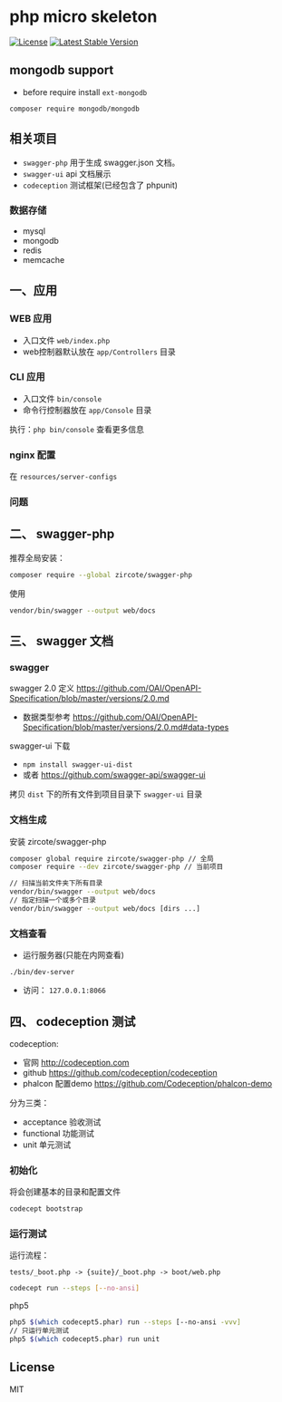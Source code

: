# php micro skeleton

[![License](https://img.shields.io/packagist/l/inhere/console.svg?style=flat-square)](LICENSE-2.0.txt)
[![Latest Stable Version](http://img.shields.io/packagist/v/inhere/console.svg)](https://packagist.org/packages/inhere/console)

## mongodb support 

- before require install `ext-mongodb`

```text
composer require mongodb/mongodb
```

## 相关项目

- `swagger-php` 用于生成 swagger.json 文档。
- `swagger-ui` api 文档展示
- `codeception` 测试框架(已经包含了 phpunit)

### 数据存储

- mysql
- mongodb
- redis
- memcache

## 一、应用

### WEB 应用

- 入口文件 `web/index.php`
- web控制器默认放在 `app/Controllers` 目录

### CLI 应用

- 入口文件 `bin/console`
- 命令行控制器放在 `app/Console` 目录

执行：`php bin/console` 查看更多信息

### nginx 配置

在 `resources/server-configs`

### 问题

## 二、 swagger-php 

推荐全局安装：

```sh
composer require --global zircote/swagger-php
```

使用

```bash
vendor/bin/swagger --output web/docs
```

## 三、 swagger 文档

### swagger 

swagger 2.0 定义 https://github.com/OAI/OpenAPI-Specification/blob/master/versions/2.0.md

- 数据类型参考 https://github.com/OAI/OpenAPI-Specification/blob/master/versions/2.0.md#data-types

swagger-ui 下载

- `npm install swagger-ui-dist`
- 或者 https://github.com/swagger-api/swagger-ui

拷贝 `dist` 下的所有文件到项目目录下 `swagger-ui` 目录

### 文档生成

安装 zircote/swagger-php

```bash
composer global require zircote/swagger-php // 全局
composer require --dev zircote/swagger-php // 当前项目
```

```sh
// 扫描当前文件夹下所有目录
vendor/bin/swagger --output web/docs
// 指定扫描一个或多个目录
vendor/bin/swagger --output web/docs [dirs ...]
```

### 文档查看

- 运行服务器(只能在内网查看)

```
./bin/dev-server
```

- 访问： `127.0.0.1:8066`

## 四、 codeception 测试

codeception:

- 官网 http://codeception.com
- github https://github.com/codeception/codeception
- phalcon 配置demo https://github.com/Codeception/phalcon-demo

分为三类：

- acceptance 验收测试
- functional 功能测试
- unit 单元测试

### 初始化

将会创建基本的目录和配置文件

```bash
codecept bootstrap
```

### 运行测试

运行流程：

```text
tests/_boot.php -> {suite}/_boot.php -> boot/web.php
```

```bash
codecept run --steps [--no-ansi]
```

php5 

```bash
php5 $(which codecept5.phar) run --steps [--no-ansi -vvv]
// 只运行单元测试
php5 $(which codecept5.phar) run unit
```

## License

MIT
